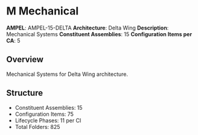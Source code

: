 # M Mechanical

**AMPEL**: AMPEL-15-DELTA
**Architecture**: Delta Wing
**Description**: Mechanical Systems
**Constituent Assemblies**: 15
**Configuration Items per CA**: 5

## Overview
Mechanical Systems for Delta Wing architecture.

## Structure
- Constituent Assemblies: 15
- Configuration Items: 75
- Lifecycle Phases: 11 per CI
- Total Folders: 825
